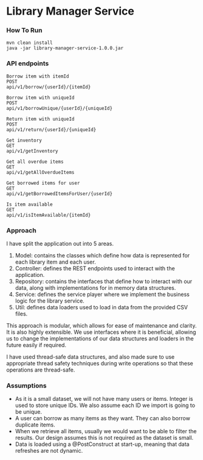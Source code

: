 # Library Manager Service

### How To Run

    mvn clean install 
    java -jar library-manager-service-1.0.0.jar

### API endpoints

    Borrow item with itemId
    POST
    api/v1/borrow/{userId}/{itemId}
    
    Borrow item with uniqueId
    POST
    api/v1/borrowUnique/{userId}/{uniqueId}

    Return item with uniqueId
    POST
    api/v1/return/{userId}/{uniqueId}

    Get inventory
    GET
    api/v1/getInventory

    Get all overdue items
    GET
    api/v1/getAllOverdueItems

    Get borrowed items for user
    GET
    api/v1/getBorrowedItemsForUser/{userId}

    Is item available 
    GET
    api/v1/isItemAvailable/{itemId}

### Approach

I have split the application out into 5 areas. 

1. Model: contains the classes which define how data is represented for each library item and each user. 
2. Controller: defines the REST endpoints used to interact with the application.
3. Repository: contains the interfaces that define how to interact with our data, along with implementations for in memory data structures.
4. Service: defines the service player where we implement the business logic for the library service. 
5. Util: defines data loaders used to load in data from the provided CSV files.

This approach is modular, which allows for ease of maintenance and clarity. It is also highly extensible. We use interfaces where it is beneficial, allowing us to change the implementations of our data structures and loaders in the future easily if required.

I have used thread-safe data structures, and also made sure to use appropriate thread safety techniques during write operations so that these operations are thread-safe.

### Assumptions
 
- As it is a small dataset, we will not have many users or items. Integer is used to store unique IDs. We also assume each ID we import is going to be unique. 
- A user can borrow as many items as they want. They can also borrow duplicate items.
- When we retrieve all items, usually we would want to be able to filter the results. Our design assumes this is not required as the dataset is small.
- Data is loaded using a @PostConstruct at start-up, meaning that data refreshes are not dynamic. 

